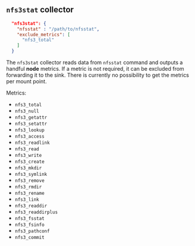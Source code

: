 <!--
---
title: NFS network filesystem (v3) metric collector
description: Collect metrics for NFS network filesystems in version 3
categories: [cc-metric-collector]
tags: ['Admin']
weight: 2
hugo_path: docs/reference/cc-metric-collector/collectors/nfs3.md
---
-->


## `nfs3stat` collector

```json
  "nfs3stat": {
    "nfsstat" : "/path/to/nfsstat",
    "exclude_metrics": [
      "nfs3_total"
    ]
  }
```

The `nfs3stat` collector reads data from `nfsstat` command and outputs a handful **node** metrics. If a metric is not required, it can be excluded from forwarding it to the sink. There is currently no possibility to get the metrics per mount point.


Metrics:
* `nfs3_total` 
* `nfs3_null` 
* `nfs3_getattr` 
* `nfs3_setattr` 
* `nfs3_lookup` 
* `nfs3_access` 
* `nfs3_readlink` 
* `nfs3_read` 
* `nfs3_write` 
* `nfs3_create` 
* `nfs3_mkdir` 
* `nfs3_symlink` 
* `nfs3_remove` 
* `nfs3_rmdir` 
* `nfs3_rename` 
* `nfs3_link` 
* `nfs3_readdir` 
* `nfs3_readdirplus` 
* `nfs3_fsstat` 
* `nfs3_fsinfo` 
* `nfs3_pathconf` 
* `nfs3_commit` 

